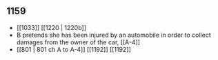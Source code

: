 ## 1159
- [[1033]] [[1220 | 1220b]] 
- B pretends she has been injured by an automobile in order to collect damages from the owner of the car, [[A-4]]
- [[801 | 801 ch A to A-4]] [[1192]] [[1192]] 

